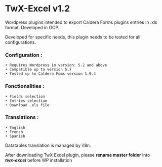 # TwX-Excel v1.2

Wordpress plugins intended to export Caldera Forms plugins entries in .xls format. Developed in OOP.

Developed for specific needs, this plugin needs to be tested for all configurations.

### Configuration :
	• Requires Wordpress in version: 5.2 and above
	• Compatible up to version 5.7
	• Tested up to Caldera Foms version 1.9.4 

### Fonctionalities :
	• Fields selection
	• Entries selection
	• Download .xls file

### Translations :
	• English
	• French
	• Spanish
Datatables translation is managed by i18n.

After downloading TwX Excel plugin, please **rename master folder** into ***twx-excel*** before WP installation